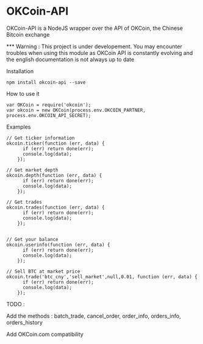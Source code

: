 OKCoin-API
==========

OKCoin-API is a NodeJS wrapper over the API of OKCoin, the Chinese Bitcoin exchange

*** Warning : This project is under developement. You may encounter troubles when using this module as OKCoin API is constantly evolving and the english documentation is not always up to date 

Installation
```
npm install okcoin-api --save
```

How to use it 
```
var OKCoin = require('okcoin');
var okcoin = new OKCoin(process.env.OKCOIN_PARTNER, process.env.OKCOIN_API_SECRET);
```

Examples
```
// Get ticker information
okcoin.ticker(function (err, data) {
      if (err) return done(err);
      console.log(data);
    });

// Get market depth
okcoin.depth(function (err, data) {
      if (err) return done(err);
      console.log(data);
    });

// Get trades
okcoin.trades(function (err, data) {
      if (err) return done(err);
      console.log(data);
    });


// Get your balance
okcoin.userinfo(function (err, data) {
      if (err) return done(err);
      console.log(data);
    });
    
// Sell BTC at market price
okcoin.trade('btc_cny','sell_market',null,0.01, function (err, data) {
      if (err) return done(err);
      console.log(data);
    });
```

TODO : 

Add the methods : batch_trade, cancel_order, order_info, orders_info, orders_history

Add OKCoin.com compatibility
